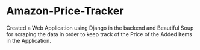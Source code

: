 # Amazon-Price-Tracker
Created a Web Application using Django in the backend and Beautiful Soup for scraping the data in order to keep track of the Price of the Added Items in the Application.
